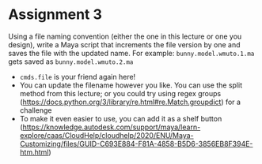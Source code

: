 # Assignment 3

Using a file naming convention (either the one in this lecture or one you design), write a Maya script that increments the file version by one and saves the file with the updated name. For example:
`bunny.model.wmuto.1.ma` gets saved as `bunny.model.wmuto.2.ma`

* `cmds.file` is your friend again here!
* You can update the filename however you like. You can use the split method from this lecture; or you could try using regex groups (https://docs.python.org/3/library/re.html#re.Match.groupdict) for a challenge
* To make it even easier to use, you can add it as a shelf button (https://knowledge.autodesk.com/support/maya/learn-explore/caas/CloudHelp/cloudhelp/2020/ENU/Maya-Customizing/files/GUID-C693E884-F81A-4858-B5D6-3856EB8F394E-htm.html)
